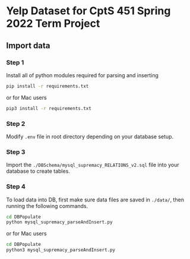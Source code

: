 # Yelp Dataset for CptS 451 Spring 2022 Term Project

## Import data
### Step 1
Install all of python modules required for parsing and inserting
```bash
pip install -r requirements.txt
```
or for Mac users
```bash
pip3 install -r requirements.txt
```
### Step 2
Modify `.env` file in root directory depending on your database setup.

### Step 3
Import the `./DBSchema/mysql_supremacy_RELATIONS_v2.sql` file into your database to create tables.

### Step 4
To load data into DB, first make sure data files are saved in `./data/`, then running the following commands.
```bash
cd DBPopulate
python mysql_supremacy_parseAndInsert.py
```
or for Mac users
```bash
cd DBPopulate
python3 mysql_supremacy_parseAndInsert.py
```